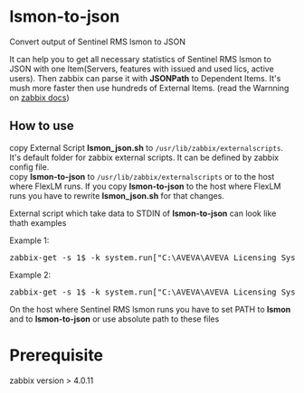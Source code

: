 # lsmon-to-json
Convert output of Sentinel RMS lsmon to JSON

It can help you to get all necessary statistics of Sentinel RMS lsmon to JSON with one Item(Servers, features with issued and used lics, active users). Then zabbix can parse it with **JSONPath** to Dependent Items. It's mush more faster then use hundreds of External Items. (read the Warnning on [zabbix docs](ttps://www.zabbix.com/documentation/4.0/manual/config/items/itemtypes/external))

## How to use

copy External Script **lsmon_json.sh** to `/usr/lib/zabbix/externalscripts`. It's default folder for zabbix external scripts. It can be defined by zabbix config file.  
copy **lsmon-to-json** to `/usr/lib/zabbix/externalscripts` or to the host where FlexLM runs. If you copy **lsmon-to-json** to the host where FlexLM runs you have to rewrite **lsmon_json.sh** for that changes.  

External script which take data to STDIN of **lsmon-to-json** can look like thath examples

Example 1:
<pre>zabbix-get -s 1$ -k system.run["C:\AVEVA\AVEVA Licensing System\RMS\tools\lsmon"] | lsmon-to-json</pre>

Example 2:
<pre>zabbix-get -s 1$ -k system.run["C:\AVEVA\AVEVA Licensing System\RMS\tools\lsmon | lsmon-to-json"]</pre>

On the host where Sentinel RMS lsmon runs you have to set PATH to **lsmon** and to **lsmon-to-json** or use absolute path to these files

# Prerequisite
zabbix version > 4.0.11
